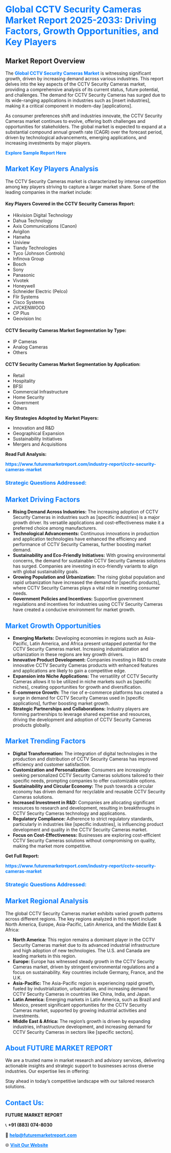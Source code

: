 <h1 style="color: #007BFF;">Global CCTV Security Cameras Market Report 2025-2033: Driving Factors, Growth Opportunities, and Key Players</h1>

<section id="overview">
<h2>Market Report Overview</h2>
<p>The <a href="https://www.futuremarketreport.com/industry-report/cctv-security-cameras-market" style="color: #007BFF; text-decoration: none;"><strong>Global CCTV Security Cameras Market</strong></a> is witnessing significant growth, driven by increasing demand across various industries. This report delves into the key aspects of the CCTV Security Cameras market, providing a comprehensive analysis of its current status, future potential, and challenges. The demand for CCTV Security Cameras has surged due to its wide-ranging applications in industries such as [insert industries], making it a critical component in modern-day [applications].</p>
<p>As consumer preferences shift and industries innovate, the CCTV Security Cameras market continues to evolve, offering both challenges and opportunities for stakeholders. The global market is expected to expand at a substantial compound annual growth rate (CAGR) over the forecast period, driven by technological advancements, emerging applications, and increasing investments by major players.</p>
</section>

<section id="overview">
<p><a href="https://www.futuremarketreport.com/request-sample/reportId=50224" style="color: #007BFF; text-decoration: none;"><strong>Explore Sample Report Here</strong></a></p>
</section>

<section id="key-players">
<h2 style="color: #007BFF;">Market Key Players Analysis</h2>
<p>The CCTV Security Cameras market is characterized by intense competition among key players striving to capture a larger market share. Some of the leading companies in the market include:</p>
<h4>Key Players Covered in the CCTV Security Cameras Report:</h4>
<ul><li>Hikvision Digital Technology</li><li>Dahua Technology</li><li>Axis Communications (Canon)</li><li>Avigilon</li><li>Hanwha</li><li>Uniview</li><li>Tiandy Technologies</li><li>Tyco (Johnson Controls)</li><li>Infinova Group</li><li>Bosch</li><li>Sony</li><li>Panasonic</li><li>Vivotek</li><li>Honeywell</li><li>Schneider Electric (Pelco)</li><li>Flir Systems</li><li>Cisco Systems</li><li>JVCKENWOOD</li><li>CP Plus</li><li>Geovision Inc</li></ul>
<h4>CCTV Security Cameras Market Segmentation by Type:</h4>
<ul><li>IP Cameras</li><li>Analog Cameras</li><li>Others</li></ul>

<h4>CCTV Security Cameras Market Segmentation by Application:</h4>
<ul><li>Retail</li><li>Hospitality</li><li>BFSI</li><li>Commercial Infrastructure</li><li>Home Security</li><li>Government</li><li>Others</li></ul>
<p><strong>Key Strategies Adopted by Market Players:</strong></p>
<ul>
<li>Innovation and R&D</li>
<li>Geographical Expansion</li>
<li>Sustainability Initiatives</li>
<li>Mergers and Acquisitions</li>
</ul>
</section>

<section>
<p><strong>Read Full Analysis: </strong></p><a href="https://www.futuremarketreport.com/industry-report/cctv-security-cameras-market" style="color: #007BFF; text-decoration: none;"><strong>https://www.futuremarketreport.com/industry-report/cctv-security-cameras-market</strong></a>
<h3 style="color: #007BFF;">Strategic Questions Addressed:</h3>
</section>

<section id="driving-factors">
<h2 style="color: #007BFF;">Market Driving Factors</h2>
<ul>
<li><strong>Rising Demand Across Industries:</strong> The increasing adoption of CCTV Security Cameras in industries such as [specific industries] is a major growth driver. Its versatile applications and cost-effectiveness make it a preferred choice among manufacturers.</li>
<li><strong>Technological Advancements:</strong> Continuous innovations in production and application technologies have enhanced the efficiency and performance of CCTV Security Cameras, further boosting market demand.</li>
<li><strong>Sustainability and Eco-Friendly Initiatives:</strong> With growing environmental concerns, the demand for sustainable CCTV Security Cameras solutions has surged. Companies are investing in eco-friendly variants to align with global sustainability goals.</li>
<li><strong>Growing Population and Urbanization:</strong> The rising global population and rapid urbanization have increased the demand for [specific products], where CCTV Security Cameras plays a vital role in meeting consumer needs.</li>
<li><strong>Government Policies and Incentives:</strong> Supportive government regulations and incentives for industries using CCTV Security Cameras have created a conducive environment for market growth.</li>
</ul>
</section>

<section id="growth-opportunities">
<h2 style="color: #007BFF;">Market Growth Opportunities</h2>
<ul>
<li><strong>Emerging Markets:</strong> Developing economies in regions such as Asia-Pacific, Latin America, and Africa present untapped potential for the CCTV Security Cameras market. Increasing industrialization and urbanization in these regions are key growth drivers.</li>
<li><strong>Innovative Product Development:</strong> Companies investing in R&D to create innovative CCTV Security Cameras products with enhanced features and applications are likely to gain a competitive edge.</li>
<li><strong>Expansion into Niche Applications:</strong> The versatility of CCTV Security Cameras allows it to be utilized in niche markets such as [specific niches], creating opportunities for growth and diversification.</li>
<li><strong>E-commerce Growth:</strong> The rise of e-commerce platforms has created a surge in demand for CCTV Security Cameras used in [specific applications], further boosting market growth.</li>
<li><strong>Strategic Partnerships and Collaborations:</strong> Industry players are forming partnerships to leverage shared expertise and resources, driving the development and adoption of CCTV Security Cameras products globally.</li>
</ul>
</section>

<section id="trending-factors">
<h2 style="color: #007BFF;">Market Trending Factors</h2>
<ul>
<li><strong>Digital Transformation:</strong> The integration of digital technologies in the production and distribution of CCTV Security Cameras has improved efficiency and customer satisfaction.</li>
<li><strong>Customization and Personalization:</strong> Consumers are increasingly seeking personalized CCTV Security Cameras solutions tailored to their specific needs, prompting companies to offer customizable options.</li>
<li><strong>Sustainability and Circular Economy:</strong> The push towards a circular economy has driven demand for recyclable and reusable CCTV Security Cameras solutions.</li>
<li><strong>Increased Investment in R&D:</strong> Companies are allocating significant resources to research and development, resulting in breakthroughs in CCTV Security Cameras technology and applications.</li>
<li><strong>Regulatory Compliance:</strong> Adherence to strict regulatory standards, particularly in industries like [specific industries], is influencing product development and quality in the CCTV Security Cameras market.</li>
<li><strong>Focus on Cost-Effectiveness:</strong> Businesses are exploring cost-efficient CCTV Security Cameras solutions without compromising on quality, making the market more competitive.</li>
</ul>
</section>

<section>
<p><strong>Get Full Report: </strong></p><a href="https://www.futuremarketreport.com/industry-report/cctv-security-cameras-market" style="color: #007BFF; text-decoration: none;"><strong>https://www.futuremarketreport.com/industry-report/cctv-security-cameras-market</strong></a>
<h3 style="color: #007BFF;">Strategic Questions Addressed:</h3>
</section>


<section id="regional-analysis">
<h2 style="color: #007BFF;">Market Regional Analysis</h2>
<p>The global CCTV Security Cameras market exhibits varied growth patterns across different regions. The key regions analyzed in this report include North America, Europe, Asia-Pacific, Latin America, and the Middle East & Africa:</p>
<ul>
<li><strong>North America:</strong> This region remains a dominant player in the CCTV Security Cameras market due to its advanced industrial infrastructure and high adoption of new technologies. The U.S. and Canada are leading markets in this region.</li>
<li><strong>Europe:</strong> Europe has witnessed steady growth in the CCTV Security Cameras market, driven by stringent environmental regulations and a focus on sustainability. Key countries include Germany, France, and the U.K.</li>
<li><strong>Asia-Pacific:</strong> The Asia-Pacific region is experiencing rapid growth, fueled by industrialization, urbanization, and increasing demand for CCTV Security Cameras in countries like China, India, and Japan.</li>
<li><strong>Latin America:</strong> Emerging markets in Latin America, such as Brazil and Mexico, present significant opportunities for the CCTV Security Cameras market, supported by growing industrial activities and investments.</li>
<li><strong>Middle East & Africa:</strong> The region’s growth is driven by expanding industries, infrastructure development, and increasing demand for CCTV Security Cameras in sectors like [specific sectors].</li>
</ul>
</section>

<footer>
<h2 style="color: #007BFF;">About FUTURE MARKET REPORT</h2>
<p>We are a trusted name in market research and advisory services, delivering actionable insights and strategic support to businesses across diverse industries. Our expertise lies in offering:</p>

<p>Stay ahead in today’s competitive landscape with our tailored research solutions.</p>

<h2 style="color: #007BFF;">Contact Us:</h2>
<p><strong>FUTURE MARKET REPORT</strong></p>
<p>📞 <strong>+91 (883) 074-8030</strong></p>
<p>📧 <strong><a href="mailto:help@futuremarketreport.com" style="color: #007BFF;">help@futuremarketreport.com</a></strong></p>
<p>🌐 <strong><a href="https://www.futuremarketreport.com/" style="color: #007BFF;">Visit Our Website</a></strong></p>
</footer>